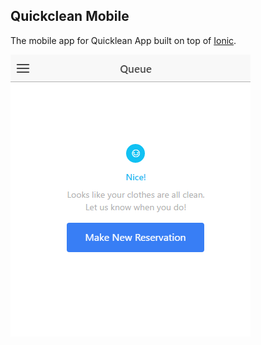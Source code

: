 ## Quickclean Mobile
The mobile app for Quicklean App built on top of [Ionic](http://ionic.io/).

![Preview](preview.png)